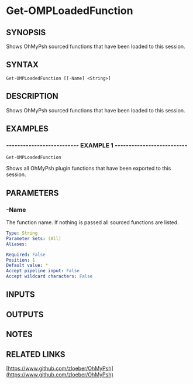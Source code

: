﻿---
external help file: OhMyPsh-help.xml
Module Name: OhMyPsh
online version: https://www.github.com/zloeber/OhMyPsh
schema: 2.0.0
---

# Get-OMPLoadedFunction

## SYNOPSIS
Shows OhMyPsh sourced functions that have been loaded to this session.

## SYNTAX

```
Get-OMPLoadedFunction [[-Name] <String>]
```

## DESCRIPTION
Shows OhMyPsh sourced functions that have been loaded to this session.

## EXAMPLES

### -------------------------- EXAMPLE 1 --------------------------
```
Get-OMPLoadedFunction
```

Shows all OhMyPsh plugin functions that have been exported to this session.

## PARAMETERS

### -Name
The function name.
If nothing is passed all sourced functions are listed.

```yaml
Type: String
Parameter Sets: (All)
Aliases: 

Required: False
Position: 1
Default value: *
Accept pipeline input: False
Accept wildcard characters: False
```

## INPUTS

## OUTPUTS

## NOTES

## RELATED LINKS

[https://www.github.com/zloeber/OhMyPsh](https://www.github.com/zloeber/OhMyPsh)

